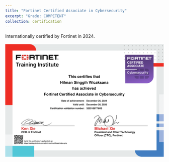 ```yaml
---
title: "Fortinet Certified Associate in Cybersecurity"
excerpt: "Grade: COMPETENT"
collection: certification
---
```


Internationally certified by Fortinet in 2024.
<br/><br/>
<img src='/images/fcac.png'>

